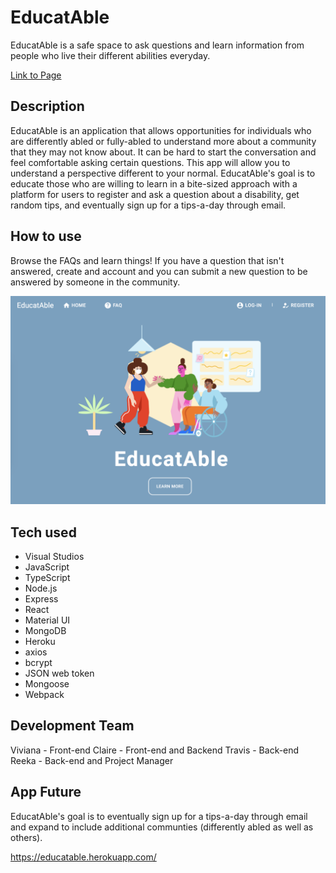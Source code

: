 # EducatAble
EducatAble is a safe space to ask questions and learn information from people who live their different abilities everyday.

[Link to Page](https://educatable.herokuapp.com/)

## Description
EducatAble is an application that allows opportunities for individuals who are differently abled or fully-abled to understand more about a community that they may not know about. It can be hard to start the conversation and feel comfortable asking certain questions. This app will allow you to understand a perspective different to your normal. EducatAble's goal is to educate those who are willing to learn in a bite-sized approach with a platform for users to register and ask a question about a disability, get random tips, and eventually sign up for a tips-a-day through email.

## How to use
Browse the FAQs and learn things! If you have a question that isn't answered, create and account and you can submit a new question to be answered by someone in the community.

![](./public/images/homepage.png)

## Tech used
- Visual Studios
- JavaScript
- TypeScript
- Node.js
- Express
- React
- Material UI
- MongoDB
- Heroku
- axios
- bcrypt
- JSON web token
- Mongoose
- Webpack

## Development Team
Viviana - Front-end
Claire - Front-end and Backend
Travis - Back-end
Reeka - Back-end and Project Manager

## App Future
EducatAble's goal is to eventually sign up for a tips-a-day through email and expand to include additional communties (differently abled as well as others).

https://educatable.herokuapp.com/